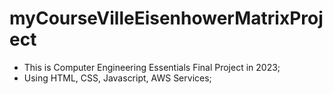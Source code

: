 # myCourseVilleEisenhowerMatrixProject
- This is Computer Engineering Essentials Final Project in 2023;
- Using HTML, CSS, Javascript, AWS Services;
